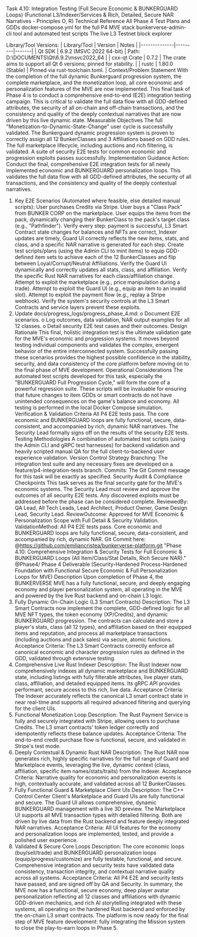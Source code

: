 Task 4.10: Integration Testing (Full Secure Economic & BUNKERGUARD Loops)
(Functional L3/Indexer/Services & Rich, Detailed, Secure NAR Narratives - Principles O, R)
Technical Reference
All Phase 4 Test Plans and GDDs
docker-compose.yml for the full P4 MVE stack
bunkerverse-admin-cli tool and automated test scripts
The live L3 Testnet block explorer

Library/Tool Versions:
| Library/Tool | Version | Notes |
|--------------|---------|-------|
| Qt SDK | 6.9.2 (MSVC 2022 64-bit) | Path: D:\DOCUMENTS\Qt\6.9.2\msvc2022_64 |
| cxx-qt Crate | 0.7.2 | The crate aims to support all Qt 6 versions; pinned for stability. |
| rustc | 1.80.0 (Stable) | Pinned via rust-toolchain.toml. |
Context/Problem Statement
With the completion of the full dynamic Bunkerguard progression system, the complete marketplace, and the monetization loop, all core economic and personalization features of the MVE are now implemented. This final task of Phase 4 is to conduct a comprehensive end-to-end (E2E) integration testing campaign. This is critical to validate the full data flow with all GDD-defined attributes, the security of all on-chain and off-chain transactions, and the consistency and quality of the deeply contextual narratives that are now driven by this live dynamic state.
Measurable Objectives
The full "Monetization-to-Dynamic-State-Change" user cycle is successfully validated.
The Bunkerguard dynamic progression system is proven to correctly assign all 12 BunkerClasses and 3 Affiliations based on GDD rules.
The full marketplace lifecycle, including auctions and rich filtering, is validated.
A suite of security E2E tests for common economic and progression exploits passes successfully.
Implementation Guidance
Action: Conduct the final, comprehensive E2E integration tests for all newly implemented economic and BUNKERGUARD personalization loops. This validates the full data flow with all GDD-defined attributes, the security of all transactions, and the consistency and quality of the deeply contextual narratives.
1. Key E2E Scenarios (Automated where feasible, else detailed manual scripts):
User purchases Credits via Stripe.
User buys a "Class Pack" from BUNKER CORP on the marketplace.
User equips the items from the pack, dynamically changing their BunkerClass to the pack's target class (e.g., "Pathfinder").
Verify every step: payment is successful, L3 Smart Contract state changes for balances and NFTs are correct, Indexer updates are timely, Guard UI correctly reflects the new items, stats, and class, and a specific NAR narrative is generated for each step.
Create test scripts/plans (using the Admin CLI to mint items) to equip GDD-defined item sets to achieve each of the 12 BunkerClasses and flip between Loyal/Corrupt/Neutral Affiliations.
Verify the Guard UI dynamically and correctly updates all stats, class, and affiliation.
Verify the specific Rust NAR narratives for each class/affiliation change.
Attempt to exploit the marketplace (e.g., price manipulation during a trade).
Attempt to exploit the Guard UI (e.g., equip an item to an invalid slot).
Attempt to exploit the payment flow (e.g., replay a Stripe webhook).
Verify the system's security controls at the L3 Smart Contracts and service layers prevent these exploits.
2. Update docs/progress_logs/progress_phase_4.md:
o Document E2E scenarios.
o Log outcomes, data validation, NAR output examples for all 12 classes.
o Detail security E2E test cases and their outcomes.
Design Rationale
This final, holistic integration test is the ultimate validation gate for the MVE's economic and progression systems. It moves beyond testing individual components and validates the complex, emergent behavior of the entire interconnected system. Successfully passing these scenarios provides the highest possible confidence in the stability, security, and data consistency of the core platform before moving on to the final phase of MVE development.
Operational Considerations
The automated test scripts developed for this task, especially the "BUNKERGUARD Full Progression Cycle," will form the core of a powerful regression suite. These scripts will be invaluable for ensuring that future changes to item GDDs or smart contracts do not have unintended consequences on the game's balance and economy. All testing is performed in the local Docker Compose simulation.
Verification & Validation Criteria
All P4 E2E tests pass.
The core economic and BUNKERGUARD loops are fully functional, secure, data-consistent, and accompanied by rich, dynamic NAR narratives.
The Security Lead formally signs off on the results of the security E2E tests.
Testing Methodologies
A combination of automated test scripts (using the Admin CLI and gRPC test harnesses) for backend validation and heavily scripted manual QA for the full client-to-backend user experience validation.
Version Control Strategy
Branching: The integration test suite and any necessary fixes are developed on a feature/p4-integration-tests branch.
Commits: The Git Commit message for this task will be exactly as specified.
Security Audit & Compliance Checkpoints
This task serves as the final security gate for the MVE's economic systems. The Security Lead must review and approve the outcomes of all security E2E tests. Any discovered exploits must be addressed before the phase can be considered complete.
ReviewedBy: QA Lead, All Tech Leads, Lead Architect, Product Owner, Game Design Lead, Security Lead.
ReviewOutcome: Approved for MVE Economic & Personalization Scope with Full Detail & Security Validation.
ValidationMethod: All P4 E2E tests pass. Core economic and BUNKERGUARD loops are fully functional, secure, data-consistent, and accompanied by rich, dynamic NAR.
Git Commit here: @https://github.com/emiliancristea/bunkerverse-platform.git "Phase 4.10: Comprehensive Integration & Security Tests for Full Economic & BUNKERGUARD Loops (All Item/Class/Stat Details, Rich Secure NAR)." @Phase4/
Phase 4 Deliverable
(Security-Hardened Process-Hardened Foundation with Functional Secure Economic & Full Personalization Loops for MVE)
Description
Upon completion of Phase 4, the BUNKERVERSE MVE has a fully functional, secure, and deeply engaging economy and player personalization system, all operating in the MVE and powered by the live Rust backend and on-chain L3 logic.
1. Fully Dynamic On-Chain Logic (L3 Smart Contracts)
Description: The L3 Smart Contracts now implement the complete, GDD-defined logic for all MVE NFT types, the token economy (XP/Credits), and dynamic BUNKERGUARD progression. The contracts can calculate and store a player's stats, class (all 12 types), and affiliation based on their equipped items and reputation, and process all marketplace transactions (including auctions and pack sales) via secure, atomic functions.
Acceptance Criteria: The L3 Smart Contracts correctly enforce all canonical economic and character progression rules as defined in the GDD, validated through extensive testing.
2. Comprehensive Live Rust Indexer
Description: The Rust Indexer now comprehensively indexes all dynamic marketplace and BUNKERGUARD state, including listings with fully filterable attributes, live player stats, class, affiliation, and detailed equipped items. Its gRPC API provides performant, secure access to this rich, live data.
Acceptance Criteria: The Indexer accurately reflects the canonical L3 smart contract state in near real-time and supports all required advanced filtering and querying for the client UIs.
3. Functional Monetization Loop
Description: The Rust Payment Service is fully and securely integrated with Stripe, allowing users to purchase Credits. The L3 smart contracts' token ledger correctly and idempotently reflects these balance updates.
Acceptance Criteria: The end-to-end credit purchase flow is functional, secure, and validated in Stripe's test mode.
4. Deeply Contextual & Dynamic Rust NAR
Description: The Rust NAR now generates rich, highly specific narratives for the full range of Guard and Marketplace events, leveraging the live, dynamic context (class, affiliation, specific item names/stats/traits) from the Indexer.
Acceptance Criteria: Narrative quality for economic and personalization events is high, contextually accurate, and validated across all 12 BunkerClasses.
5. Fully Functional Guard & Marketplace Client UIs
Description: The C++ Control Center Client's Marketplace and Guard UIs are fully functional and secure. The Guard UI allows comprehensive, dynamic BUNKERGUARD management with a live 3D preview. The Marketplace UI supports all MVE transaction types with detailed filtering. Both are driven by live data from the Rust backend and feature deeply integrated NAR narratives.
Acceptance Criteria: All UI features for the economy and personalization loops are implemented, tested, and provide a polished user experience.
6. Validated & Secure Core Loops
Description: The core economic loops (buy/sell/trade) and BUNKERGUARD personalization loops (equip/progress/customize) are fully testable, functional, and secure. Comprehensive integration and security tests have validated data consistency, transaction integrity, and contextual narrative quality across all systems.
Acceptance Criteria: All P4 E2E and security tests have passed, and are signed off by QA and Security.
In summary, the MVE now has a functional, secure economy, deep player avatar personalization reflecting all 12 classes and affiliations with dynamic GDD-driven mechanics, and rich AI storytelling integrated with these systems, all operating on the hardened Rust backend and enforced by the on-chain L3 smart contracts. The platform is now ready for the final step of MVE feature development: fully integrating the Mission system to close the play-to-earn loops in Phase 5.